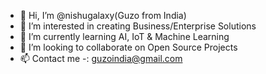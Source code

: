 - 👋 Hi, I’m @nishugalaxy(Guzo from India)
- 👀 I’m interested in creating Business/Enterprise Solutions 
- 🌱 I’m currently learning AI, IoT & Machine Learning 
- 💞️ I’m looking to collaborate on Open Source Projects
- 📫 Contact me -: guzoindia@gmail.com

<!---
nishugalaxy/nishugalaxy is a ✨ special ✨ repository because its `README.md` (this file) appears on your GitHub profile.
You can click the Preview link to take a look at your changes.
--->
